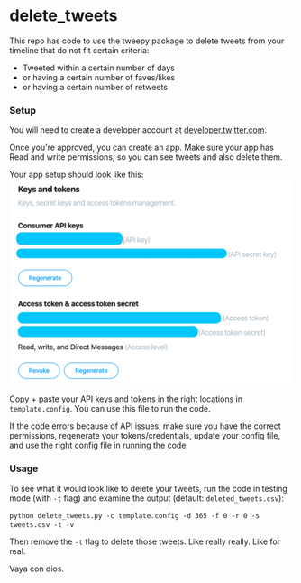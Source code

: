 # delete_tweets

This repo has code to use the tweepy package to delete tweets from your timeline that do not fit certain criteria:

- Tweeted within a certain number of days
- or having a certain number of faves/likes
- or having a certain number of retweets

### Setup

You will need to create a developer account at [developer.twitter.com](https://developer.twitter.com). 

Once you're approved, you can create an app. Make sure your app has Read and write permissions, so you can see tweets and also delete them.

Your app setup should look like this:
![Image of app](https://github.com/gaurav-kaushik/delete_tweets/blob/master/images/twitter_app.png?raw=true)

Copy + paste your API keys and tokens in the right locations in `template.config`. You can use this file to run the code.

If the code errors because of API issues, make sure you have the correct permissions, regenerate your tokens/credentials, update your config file, and use the right config file in running the code.

### Usage

To see what it would look like to delete your tweets, run the code in testing mode (with `-t` flag) and examine the output (default: `deleted_tweets.csv`):
 
```
python delete_tweets.py -c template.config -d 365 -f 0 -r 0 -s tweets.csv -t -v
```

Then remove the `-t` flag to delete those tweets. Like really really. Like for real.

Vaya con dios.
